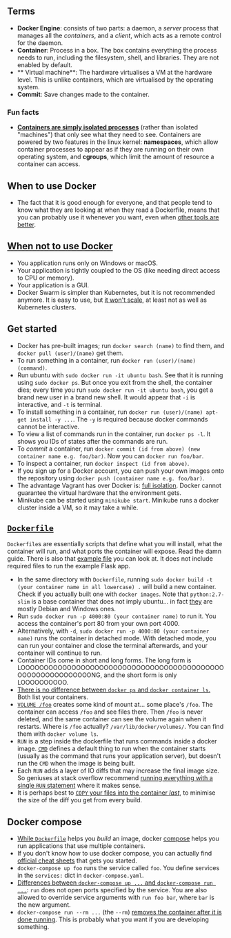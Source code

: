## Terms

- **Docker Engine**: consists of two parts: a daemon, a _server_ process that manages all the _containers_, and a _client_, which acts as a remote control for the daemon.
- **Container**: Process in a box. The box contains everything the process needs to run, including the filesystem, shell, and libraries. They are not enabled by default.
- ** Virtual machine**: The hardware virtualises a VM at the hardware level. This is unlike containers, which are virtualised by the operating system.
- **Commit**: Save changes made to the container.

### Fun facts

- [**Containers are simply isolated processes**](https://www.youtube.com/watch?v=cjXI-yxqGTI) (rather than isolated "machines") that only see what they need to see. Containers are powered by two features in the linux kernel: **namespaces**, which allow container processes to appear as if they are running on their own operating system, and **cgroups**, which limit the amount of resource a container can access.

## When to use Docker

- The fact that it is good enough for everyone, and that people tend to know what they are looking at when they read a Dockerfile, means that you can probably use it whenever you want, even when [other tools are better](https://nixos.org/).

## [When not to use Docker](https://www.reddit.com/r/docker/comments/982cag/docker_for_development_why_and_how/)

- You application runs only on Windows or macOS.
- Your application is tightly coupled to the OS (like needing direct access to CPU or memory).
- Your application is a GUI.
- Docker Swarm is simpler than Kubernetes, but it is not recommended anymore. It is easy to use, but [it won't scale](https://news.ycombinator.com/item?id=28460258), at least not as well as Kubernetes clusters.

## Get started

- Docker has pre-built images; run `docker search (name)` to find them, and `docker pull (user)/(name)` get them.
- To run something in a container, run `docker run (user)/(name) (command)`.
- Run ubuntu with `sudo docker run -it ubuntu bash`. See that it is running using `sudo docker ps`. But once you exit from the shell, the container dies; every time you run `sudo docker run -it ubuntu bash`, you get a brand new user in a brand new shell. It would appear that `-i` is interactive, and `-t` is terminal.
- To install something in a container, run `docker run (user)/(name) apt-get install -y ...`. The `-y` is required because docker commands cannot be interactive.
- To view a list of commands run in the container, run `docker ps -l`. It shows you IDs of states after the commands are run.
- To _commit_ a container, run `docker commit (id from above) (new container name e.g. foo/bar)`. Now you can `docker run foo/bar`.
- To inspect a container, run `docker inspect (id from above)`.
- If you sign up for a Docker account, you can push your own images onto the repository using `docker push (container name e.g. foo/bar)`.
- The advantage Vagrant has over Docker is: [full isolation](https://www.upguard.com/articles/docker-vs-vagrant). Docker cannot guarantee the virtual hardware that the environment gets.
- Minikube can be started using `minikube start`. Minikube runs a docker cluster inside a VM, so it may take a while.

## [`Dockerfile`](https://docs.docker.com/get-started/part2/#define-a-container-with-a-dockerfile)

`Dockerfile`s are essentially scripts that define what you will install, what the container will run, and what ports the container will expose. Read the damn guide. There is also that [example file](book-summaries/Dockerfile) you can look at. It does not include required files to run the example Flask app.

- In the same directory with `Dockerfile`, running `sudo docker build -t (your container name in all lowercase) .` will build a new container. Check if you actually built one with `docker images`. Note that `python:2.7-slim` is a base container that does not imply ubuntu... in fact [they](https://hub.docker.com/_/python/) are mostly Debian and Windows ones.
- Run `sudo docker run -p 4000:80 (your container name)` to run it. You access the container's port 80 from your own port 4000.
- Alternatively, with `-d`, `sudo docker run -p 4000:80 (your container name)` runs the container in detached mode. With detached mode, you can run your container and close the terminal afterwards, and your container will continue to run.
- Container IDs come in short and long forms. The long form is LOOOOOOOOOOOOOOOOOOOOOOOOOOOOOOOOOOOOOOOOOOOOOOOOOOOOOOOOOOOONG, and the short form is only LOOOOOOOOOO.
- [There is no difference between `docker ps` and `docker container ls`.](https://stackoverflow.com/a/45254760/1558430) Both list your containers.
- [`VOLUME /foo`](https://docs.docker.com/storage/volumes/) creates some kind of mount at... some place's `/foo`. The container can access `/foo` and see files there. Then `/foo` is never deleted, and the same container can see the volume again when it restarts. Where is `/foo` actually? `/var/lib/docker/volumes/`. You can find them with `docker volume ls`.
- `RUN` is a step inside the dockerfile that runs commands inside a docker image. [`CMD`](https://nickjanetakis.com/blog/docker-tip-7-the-difference-between-run-and-cmd) defines a default thing to run when the container starts (usually as the command that runs your application server), but doesn't run the `CMD` when the image is being built.
- Each `RUN` adds a layer of IO diffs that may increase the final image size. So geniuses at stack overflow recommend [running everything with a single `RUN` statement](https://stackoverflow.com/questions/39223249/multiple-run-vs-single-chained-run-in-dockerfile-which-is-better) where it makes sense.
- It is perhaps best to [`COPY` your files into the container *last*](https://semaphoreci.com/blog/2018/03/14/docker-image-size.html), to minimise the size of the diff you get from every build.

## Docker compose

- [While `Dockerfile`](https://stackoverflow.com/questions/29480099/docker-compose-vs-dockerfile-which-is-better) helps you _build_ an image, docker [compose](https://docs.docker.com/glossary/?term=Compose) helps you run applications that use multiple containers.
- If you don't know how to use docker compose, you can actually find [official cheat sheets](https://docs.docker.com/samples/django/) that gets you started.
- `docker-compose up foo` runs the service called `foo`. You define services in the `services:` dict in `docker-compose.yaml`.
- [Differences between `docker-compose up ...` and `docker-compose run ...`](https://stackoverflow.com/questions/33066528/should-i-use-docker-compose-up-or-run): `run` does not open ports specified by the service. You are also allowed to override service arguments with `run foo bar`, where `bar` is the new argument.
- `docker-compose run --rm ...` (the `--rm`) [removes the container after it is done running](https://docs.docker.com/compose/reference/run/). This is probably what you want if you are developing something.
